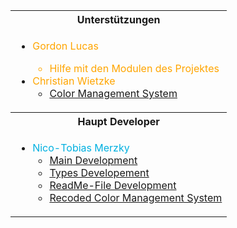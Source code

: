 <div align="center">
<table style="">
<tr>
<th>Unterstützungen</th>
</tr>
<tr>
<td>

- <font color="orange">Gordon Lucas
  - Hilfe mit den Modulen des Projektes
- Christian Wietzke</font>
  - <a href="src/ColorSystem">Color Management System</a>


</td>
</tr>
<tr>
<th>Haupt Developer</th>
</tr>
<td>

- <font color="kingblue">Nico-Tobias Merzky</font>
  - <a href="src/Main.kt">Main Development</a>
  - <a href="src/Types.kt">Types Developement</a>
  - <a href="README.md">ReadMe-File Development</a>
  - <a href="src">Recoded Color Management System</a>

</td>
</table>
</div>
